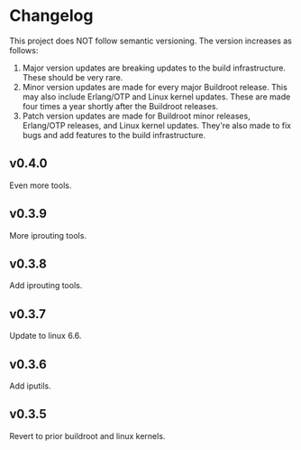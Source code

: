 # Changelog

This project does NOT follow semantic versioning. The version increases as
follows:

1. Major version updates are breaking updates to the build infrastructure.
   These should be very rare.
2. Minor version updates are made for every major Buildroot release. This
   may also include Erlang/OTP and Linux kernel updates. These are made four
   times a year shortly after the Buildroot releases.
3. Patch version updates are made for Buildroot minor releases, Erlang/OTP
   releases, and Linux kernel updates. They're also made to fix bugs and add
   features to the build infrastructure.

## v0.4.0
Even more tools.

## v0.3.9
More iprouting tools.

## v0.3.8
Add iprouting tools.

## v0.3.7

Update to linux 6.6.

## v0.3.6

Add iputils.

## v0.3.5

Revert to prior buildroot and linux kernels.
